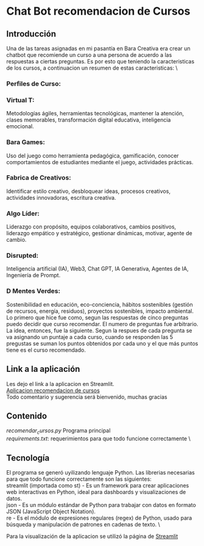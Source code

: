 # Chat Bot recomendacion de Cursos

## Introducción
Una de las tareas asignadas en mi pasantía en Bara Creativa era crear un chatbot que recomiende un curso a una persona de acuerdo a las respuestas a ciertas preguntas. Es por esto que teniendo la caracteristicas de los cursos, a continuacion un resumen de estas caracteristicas: \
### Perfiles de Curso:
### Virtual T: 
Metodologías ágiles, herramientas tecnológicas, mantener la atención, clases memorables, transformación digital educativa, inteligencia emocional. 
### Bara Games: 
Uso del juego como herramienta pedagógica, gamificación, conocer comportamientos de estudiantes mediante el juego, actividades prácticas. 
### Fabrica de Creativos: 
Identificar estilo creativo, desbloquear ideas, procesos creativos, actividades innovadoras, escritura creativa. 
### Algo Líder:
Liderazgo con propósito, equipos colaborativos, cambios positivos, liderazgo empático y estratégico, gestionar dinámicas, motivar, agente de cambio. 
### Disrupted: 
Inteligencia artificial (IA), Web3, Chat GPT, IA Generativa, Agentes de IA, Ingeniería de Prompt. 
### D Mentes Verdes:
Sostenibilidad en educación, eco-conciencia, hábitos sostenibles (gestión de recursos, energía, residuos), proyectos sostenibles, impacto ambiental.
Lo primero que hice fue como, segun las respuestas de cinco preguntas puedo decidir que curso recomendar. El numero de preguntas fue arbitrario. 
La idea, entonces, fue la siguiente. Segun la respues de cada pregunta se va asignando un puntaje a cada curso, cuando se responden las 5 pregustas se suman los puntos obtenidos por cada uno y el que más puntos tiene es el curso recomendado. 

## Link a la aplicación

Les dejo el link a la aplicacion en Streamlit.\
[Aplicacion recomendacion de cursos ](https://tucursoidealbc.streamlit.app/) \
Todo comentario y sugerencia será bienvenido, muchas gracias

## Contenido

$recomendar_cursos.py$ Programa principal  \
$requirements.txt:$ requerimientos para que todo funcione correctamente \

## Tecnología

El programa se generó uyilizando lenguaje Python. Las librerias necesarias para que todo funcione correctamente son las siguientes: \
streamlit (importada como st) - Es un framework para crear aplicaciones web interactivas en Python, ideal para dashboards y visualizaciones de datos. \
json - Es un módulo estándar de Python para trabajar con datos en formato JSON (JavaScript Object Notation). \
re - Es el módulo de expresiones regulares (regex) de Python, usado para búsqueda y manipulación de patrones en cadenas de texto. \

Para la visualización de la aplicacion se utilizó la página de [Streamlit](https://streamlit.io/)
